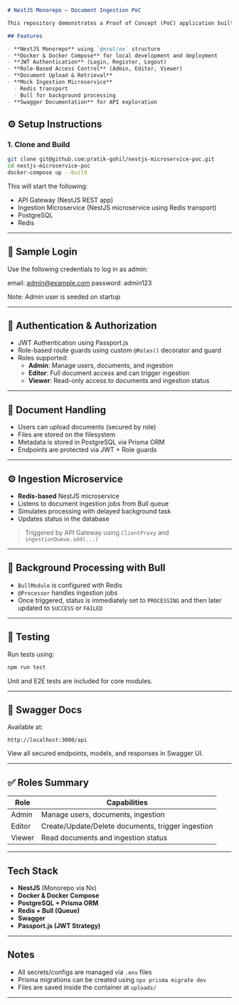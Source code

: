 ```md
# NestJS Monorepo – Document Ingestion PoC

This repository demonstrates a Proof of Concept (PoC) application built using the **NestJS monorepo architecture**. It simulates a document processing pipeline with **RBAC**, **JWT authentication**, **microservices**, and **background processing** using **Bull**.

## Features

- **NestJS Monorepo** using `@nrwl/nx` structure
- **Docker & Docker Compose** for local development and deployment
- **JWT Authentication** (Login, Register, Logout)
- **Role-Based Access Control** (Admin, Editor, Viewer)
- **Document Upload & Retrieval**
- **Mock Ingestion Microservice**
  - Redis transport
  - Bull for background processing
- **Swagger Documentation** for API exploration
```

## ⚙️ Setup Instructions

### 1. Clone and Build

```bash
git clone git@github.com:pratik-gohil/nestjs-microservice-poc.git
cd nestjs-microservice-poc
docker-compose up --build
```

This will start the following:

- API Gateway (NestJS REST app)
- Ingestion Microservice (NestJS microservice using Redis transport)
- PostgreSQL
- Redis

---

## 🧪 Sample Login

Use the following credentials to log in as admin:

email: admin@example.com
password: admin123

Note: Admin user is seeded on startup

---

## 🔐 Authentication & Authorization

- JWT Authentication using Passport.js
- Role-based route guards using custom `@Roles()` decorator and guard
- Roles supported:
  - **Admin**: Manage users, documents, and ingestion
  - **Editor**: Full document access and can trigger ingestion
  - **Viewer**: Read-only access to documents and ingestion status

---

## 📄 Document Handling

- Users can upload documents (secured by role)
- Files are stored on the filesystem
- Metadata is stored in PostgreSQL via Prisma ORM
- Endpoints are protected via JWT + Role guards

---

## ⚙️ Ingestion Microservice

- **Redis-based** NestJS microservice
- Listens to document ingestion jobs from Bull queue
- Simulates processing with delayed background task
- Updates status in the database

> Triggered by API Gateway using `ClientProxy` and `ingestionQueue.add(...)`

---

## 🧬 Background Processing with Bull

- `BullModule` is configured with Redis
- `@Processor` handles ingestion jobs
- Once triggered, status is immediately set to `PROCESSING` and then later updated to `SUCCESS` or `FAILED`

---

## 🧪 Testing

Run tests using:

```bash
npm run test
```

Unit and E2E tests are included for core modules.

---

## 🧾 Swagger Docs

Available at:

```
http://localhost:3000/api
```

View all secured endpoints, models, and responses in Swagger UI.

---

## ✅ Roles Summary

| Role    | Capabilities                                        |
|---------|-----------------------------------------------------|
| Admin   | Manage users, documents, ingestion                  |
| Editor  | Create/Update/Delete documents, trigger ingestion   |
| Viewer  | Read documents and ingestion status                 |

---

## Tech Stack

- **NestJS** (Monorepo via Nx)
- **Docker & Docker Compose**
- **PostgreSQL + Prisma ORM**
- **Redis + Bull (Queue)**
- **Swagger**
- **Passport.js (JWT Strategy)**

---

## Notes

- All secrets/configs are managed via `.env` files
- Prisma migrations can be created using `npx prisma migrate dev`
- Files are saved inside the container at `uploads/`

---

